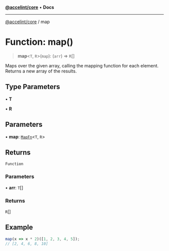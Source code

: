 [**@accelint/core**](../README.md) • **Docs**

***

[@accelint/core](../README.md) / map

# Function: map()

> **map**\<`T`, `R`\>(`map`): (`arr`) => `R`[]

Maps over the given array, calling the mapping function for each element.
Returns a new array of the results.

## Type Parameters

• **T**

• **R**

## Parameters

• **map**: [`MapFn`](../type-aliases/MapFn.md)\<`T`, `R`\>

## Returns

`Function`

### Parameters

• **arr**: `T`[]

### Returns

`R`[]

## Example

```ts
map(x => x * 2)([1, 2, 3, 4, 5]);
// [2, 4, 6, 8, 10]
```
